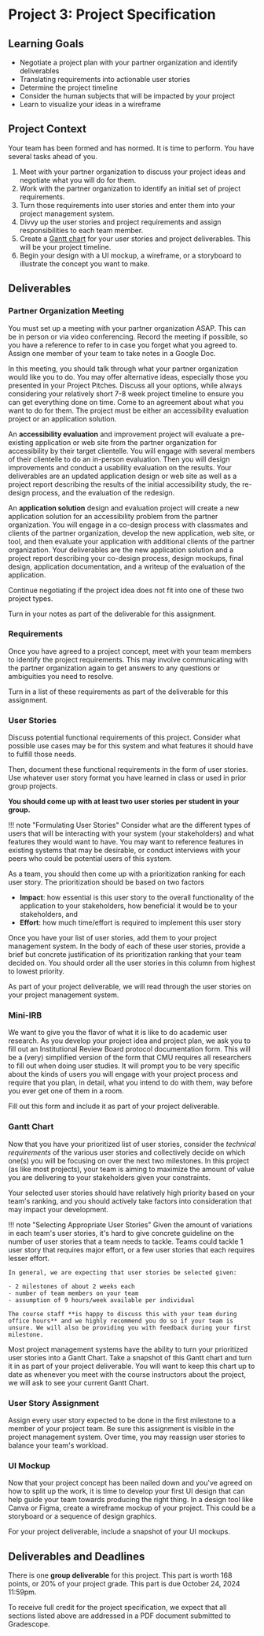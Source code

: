 # Project 3: Project Specification

## Learning Goals

- Negotiate a project plan with your partner organization and identify deliverables
- Translating requirements into actionable user stories
- Determine the project timeline
- Consider the human subjects that will be impacted by your project
- Learn to visualize your ideas in a wireframe


## Project Context

Your team has been formed and has normed. It is time to perform. You have several tasks ahead of you.

1. Meet with your partner organization to discuss your project ideas and negotiate what you will do for them. 
1. Work with the partner organization to identify an initial set of project requirements.
1. Turn those requirements into user stories and enter them into your project management system.
1. Divvy up the user stories and project requirements and assign responsibilities to each team member.
1. Create a [Gantt chart](https://en.wikipedia.org/wiki/Gantt_chart) for your user stories and project deliverables. This will be your project timeline.
1. Begin your design with a UI mockup, a wireframe, or a storyboard to illustrate the concept you want to make.

## Deliverables

### Partner Organization Meeting

You must set up a meeting with your partner organization ASAP. This can be in person or via video conferencing. Record the meeting if possible, so you have a reference to refer to in case you forget what you agreed to. Assign one member of your team to take notes in a Google Doc.

In this meeting, you should talk through what your partner organization would like you to do. You may offer alternative ideas, especially those you presented in your Project Pitches. Discuss all your options, while always considering your relatively short 7-8 week project timeline to ensure you can get everything done on time. Come to an agreement about what you want to do for them. The project must be either an accessibility evaluation project or an application solution.

An **accessibility evaluation** and improvement project will evaluate a pre-existing application or web site from the partner organization for accessibility by their target clientelle. You will engage with several members of their clientelle to do an in-person evaluation. Then you will design improvements and conduct a usability evaluation on the results. Your deliverables are an updated application design or web site as well as a project report describing the results of the initial accessibility study, the re-design process, and the evaluation of the redesign.

An **application solution** design and evaluation project will create a new application solution for an accessibility problem from the partner organization. You will engage in a co-design process with classmates and clients of the partner organization, develop the new application, web site, or tool, and then evaluate your application with additional clients of the partner organization. Your deliverables are the new application solution and a project report describing your co-design process, design mockups, final design, application documentation, and a writeup of the evaluation of the application. 

Continue negotiating if the project idea does not fit into one of these two project types.

Turn in your notes as part of the deliverable for this assignment.

### Requirements

Once you have agreed to a project concept, meet with your team members to identify the project requirements. This may involve communicating with the partner organization again to get answers to any questions or ambiguities you need to resolve.

Turn in a list of these requirements as part of the deliverable for this assignment. 

### User Stories

Discuss potential functional requirements of this project. Consider what possible use cases may be for this system and what features it should have to fulfill those needs. 

Then, document these functional requirements in the form of user stories. Use whatever user story format you have learned in class or used in prior group projects. 

**You should come up with at least two user stories per student in your group.**

!!! note "Formulating User Stories"
    Consider what are the different types of users that will be interacting with your system (your stakeholders) and what features they would want to have. You may want to reference features in existing systems that may be desirable, or conduct interviews with your peers who could be potential users of this system.

As a team, you should then come up with a prioritization ranking for each user story. The prioritization should be based on two factors 

- **Impact**: how essential is this user story to the overall functionality of the application to your stakeholders, how beneficial it would be to your stakeholders, and
- **Effort**: how much time/effort is required to implement this user story

Once you have your list of user stories, add them to your project management system. In the body of each of these user stories, provide a brief but concrete justification of its prioritization ranking that your team decided on. You should order all the user stories in this column from highest to lowest priority.

As part of your project deliverable, we will read through the user stories on your project management system.

### Mini-IRB 

We want to give you the flavor of what it is like to do academic user research. As you develop your project idea and project plan, we ask you to fill out an Institutional Review Board protocol documentation form. This will be a (very) simplified version of the form that CMU requires all researchers to fill out when doing user studies. It will prompt you to be very specific about the kinds of users you will engage with your project process and require that you plan, in detail, what you intend to do with them, way before you ever get one of them in a room. 

Fill out this form and include it as part of your project deliverable.

### Gantt Chart

Now that you have your prioritized list of user stories, consider the *technical requirements* of the various user stories and collectively decide on which one(s) you will be focusing on over the next two milestones. In this project (as like most projects), your team is aiming to maximize the amount of value you are delivering to your stakeholders given your constraints.

Your selected user stories should have relatively high priority based on your team's ranking, and you should actively take factors into consideration that may impact your development.

!!! note "Selecting Appropriate User Stories"
    Given the amount of variations in each team's user stories, it's hard to give concrete guideline on the number of user stories that a team needs to tackle. Teams could tackle 1 user story that requires major effort, or a few user stories that each requires lesser effort. 
    
    In general, we are expecting that user stories be selected given:

    - 2 milestones of about 2 weeks each
    - number of team members on your team
    - assumption of 9 hours/week available per individual

    The course staff **is happy to discuss this with your team during office hours** and we highly recommend you do so if your team is unsure. We will also be providing you with feedback during your first milestone.


Most project management systems have the ability to turn your prioritized user stories into a Gantt Chart. Take a snapshot of this Gantt chart and turn it in as part of your project deliverable. You will want to keep this chart up to date as whenever you meet with the course instructors about the project, we will ask to see your current Gantt Chart. 

### User Story Assignment

Assign every user story expected to be done in the first milestone to a member of your project team. Be sure this assignment is visible in the project management system. Over time, you may reassign user stories to balance your team's workload.

### UI Mockup

Now that your project concept has been nailed down and you've agreed on how to split up the work, it is time to develop your first UI design that can help guide your team towards producing the right thing. In a design tool like Canva or Figma, create a wireframe mockup of your project. This could be a storyboard or a sequence of design graphics.  

For your project deliverable, include a snapshot of your UI mockups.


## Deliverables and Deadlines

There is one **group deliverable** for this project. This part is worth 168 points, or 20% of your project grade. This part is due October 24, 2024 11:59pm. 

To receive full credit for the project specification, we expect that all sections listed above are addressed in a PDF document submitted to Gradescope. 

